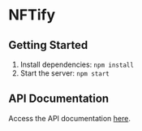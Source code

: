 # NFTify

## Getting Started

1. Install dependencies: `npm install`
2. Start the server: `npm start`

## API Documentation

Access the API documentation [here](http://localhost:3000/api-docs).

